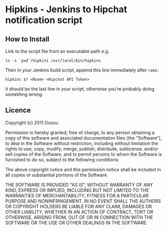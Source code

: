Hipkins - Jenkins to Hipchat notification script
================================================

How to Install
--------------

Link to the script file from an executable path e.g.

    ln -s `pwd`/hipkins /usr/local/bin/hipkins

Then in your Jenkins build script, append this line immediately after `rake`:

    hipkins $? <Room> <Hipchat API Token>

It should be the last line in your script, otherwise you're probably doing sometihng wrong.

Licence
-------

Copyright (c) 2011 Oozou

Permission is hereby granted, free of charge, to any person obtaining a copy of this software and associated documentation files (the
"Software"), to deal in the Software without restriction, including without limitation the rights to use, copy, modify, merge, publish,
distribute, sublicense, and/or sell copies of the Software, and to permit persons to whom the Software is furnished to do so, subject to the
following conditions:

The above copyright notice and this permission notice shall be included in all copies or substantial portions of the Software.

THE SOFTWARE IS PROVIDED "AS IS", WITHOUT WARRANTY OF ANY KIND, EXPRESS OR IMPLIED, INCLUDING BUT NOT LIMITED TO THE WARRANTIES OF
MERCHANTABILITY, FITNESS FOR A PARTICULAR PURPOSE AND NONINFRINGEMENT. IN NO EVENT SHALL THE AUTHORS OR COPYRIGHT HOLDERS BE LIABLE FOR ANY
CLAIM, DAMAGES OR OTHER LIABILITY, WHETHER IN AN ACTION OF CONTRACT, TORT OR OTHERWISE, ARISING FROM, OUT OF OR IN CONNECTION WITH THE
SOFTWARE OR THE USE OR OTHER DEALINGS IN THE SOFTWARE.
